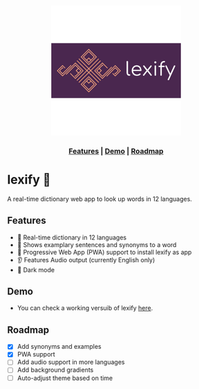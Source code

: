 <div align="center">
  <img src="https://github.com/influous/lexify/blob/master/public/lexify-logo.svg" alt="Lexify logo" width="300px" />
</div>

<h3 align="center">
  <a href="#features">Features</a>
  <span> | </span>
  <a href="https://lexify.netlify.app">Demo</a>
  <span> | </span>
  <a href="#roadmap">Roadmap</a>
</h3>


# lexify 📖

A real-time dictionary web app to look up words in 12 languages.

## Features

- 🎉 Real-time dictionary in 12 languages
- 🚀 Shows examplary sentences and synonyms to a word
- 📲 Progressive Web App (PWA) support to install lexify as app
- 👂 Features Audio output (currently English only)
- 🌚 Dark mode

## Demo
- You can check a working versuib of lexify <a href="https://lexify.netlify.app" target="_">here</a>.

## Roadmap

- [x] Add synonyms and examples
- [x] PWA support
- [ ] Add audio support in more languages
- [ ] Add background gradients
- [ ] Auto-adjust theme based on time
